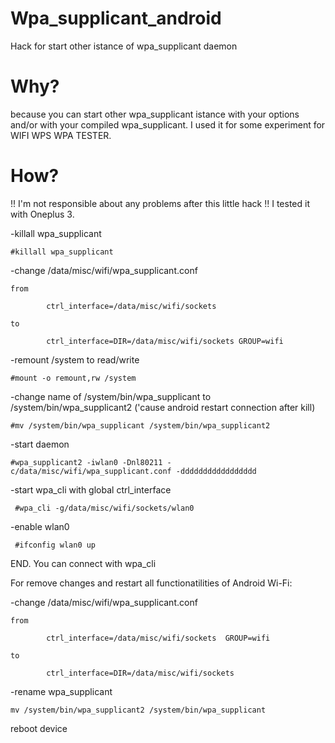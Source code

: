 # Wpa_supplicant_android
Hack for start other istance of wpa_supplicant daemon

# Why?
  because you can start other wpa_supplicant istance with your options and/or with your compiled wpa_supplicant. I used it for some experiment for WIFI WPS WPA TESTER.
 
# How?
!! I'm not responsible about any problems after this little hack !!
I tested it with Oneplus 3.

-killall wpa_supplicant

    #killall wpa_supplicant
    
-change /data/misc/wifi/wpa_supplicant.conf

    from
    
            ctrl_interface=/data/misc/wifi/sockets
            
    to
    
            ctrl_interface=DIR=/data/misc/wifi/sockets GROUP=wifi

-remount /system to read/write

    #mount -o remount,rw /system
    
    
-change name of /system/bin/wpa_supplicant to /system/bin/wpa_supplicant2 ('cause android restart connection after kill)

    #mv /system/bin/wpa_supplicant /system/bin/wpa_supplicant2

-start daemon

    #wpa_supplicant2 -iwlan0 -Dnl80211 -c/data/misc/wifi/wpa_supplicant.conf -ddddddddddddddddd
    

-start wpa_cli with global ctrl_interface

     #wpa_cli -g/data/misc/wifi/sockets/wlan0
     
-enable wlan0

     #ifconfig wlan0 up
     

END. You can connect with wpa_cli


For remove changes and restart all functionatilities of Android Wi-Fi:


-change /data/misc/wifi/wpa_supplicant.conf

    from
    
            ctrl_interface=/data/misc/wifi/sockets  GROUP=wifi
            
    to
    
            ctrl_interface=DIR=/data/misc/wifi/sockets
            
-rename wpa_supplicant

    mv /system/bin/wpa_supplicant2 /system/bin/wpa_supplicant
    
    
reboot device
